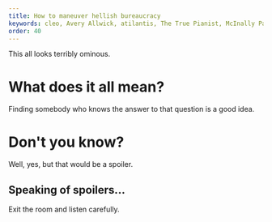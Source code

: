 ```yaml
---
title: How to maneuver hellish bureaucracy
keywords: cleo, Avery Allwick, atilantis, The True Pianist, McInally Palms, teddy death card, cleo afterlife, death card
order: 40
---
```


This all looks terribly ominous.

# What does it all mean?
Finding somebody who knows the answer to that question is a good idea.

# Don't you know?
Well, yes, but that would be a spoiler.

## Speaking of spoilers...
Exit the room and listen carefully.
